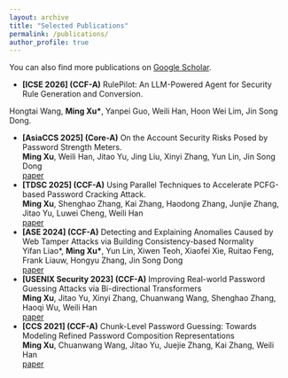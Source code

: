 ```yaml
---
layout: archive
title: "Selected Publications"
permalink: /publications/
author_profile: true
---
```

You can also find more publications on [Google Scholar](https://scholar.google.com/citations?hl=en&user=7zMod48AAAAJ).

- **[ICSE 2026] (CCF-A)** RulePilot: An LLM-Powered Agent for Security Rule Generation
and Conversion.

Hongtai Wang, **Ming Xu\***, Yanpei Guo, Weili Han, Hoon Wei Lim, Jin Song Dong. 
- **[AsiaCCS 2025] (Core-A)** On the Account Security Risks Posed by Password Strength Meters.                                        
  **Ming Xu**, Weili Han, Jitao Yu, Jing Liu, Xinyi Zhang, Yun Lin, Jin Song Dong  
  [paper](https://arxiv.org/abs/2505.08292) 
- **[TDSC 2025] (CCF-A)** Using Parallel Techniques to Accelerate PCFG-based Password Cracking Attack.  
  **Ming Xu**, Shenghao Zhang, Kai Zhang, Haodong Zhang, Junjie Zhang, Jitao Yu, Luwei Cheng, Weili Han  
  [paper](https://github.com/Ming-Xu-research/Ming-Xu-research.github.io/blob/master/_data/Parallel_PCFG_TDSC.pdf)
- **[ASE 2024] (CCF-A)** Detecting and Explaining Anomalies Caused by Web Tamper Attacks via Building Consistency-based Normality <br>
  Yifan Liao\*, **Ming Xu\***, Yun Lin, Xiwen Teoh, Xiaofei Xie, Ruitao Feng, Frank Liauw, Hongyu Zhang, Jin Song Dong   
  [paper](https://jasonbourne1998.github.io/data/ASE24.pdf)
- **[USENIX Security 2023] (CCF-A)** Improving Real-world Password Guessing Attacks via Bi-directional Transformers <br>
  **Ming Xu**, Jitao Yu, Xinyi Zhang, Chuanwang Wang, Shenghao Zhang, Haoqi Wu, Weili Han <br>
  [paper](https://www.usenix.org/conference/usenixsecurity23/presentation/xu-ming)
- **[CCS 2021] (CCF-A)** Chunk-Level Password Guessing: Towards Modeling Refined Password Composition Representations <br>
  **Ming Xu**, Chuanwang Wang, Jitao Yu, Juejie Zhang, Kai Zhang, Weili Han <br> [paper](https://dl.acm.org/doi/10.1145/3460120.3484743)
